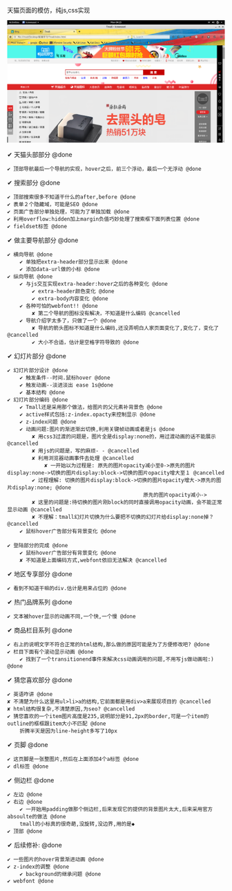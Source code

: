 天猫页面的模仿，纯js,css实现

![demo](./demo.png) 


✔ 天猫头部部分 @done
    
    ✔ 顶部导航最后一个导航的实现，hover之后，前三个浮动，最后一个无浮动 @done

✔ 搜索部分 @done
    
    ✔ 顶部搜索很多不知道干什么的after,before @done
    ✔ 表单２个隐藏域，可能是SEO @done
    ✔ 页面广告部分单独处理，可能为了单独加载 @done
    ✔ 利用overflow:hidden加上margin负值巧妙处理了搜索框下面列表位置 @done
    ✔ fieldset标签 @done

✔ 做主要导航部分 @done
    
    ✔ 横向导航 @done
        ✔ 单独把extra-header部分显示出来 @done
        ✔ 添加data-url做的小标 @done
    ✔ 纵向导航 @done
        ✔ 与js交互实现extra-header:hover之后的各种变化 @done
            ✔ extra-header颜色变化 @done
            ✔ extra-body内容变化 @done
        ✔ 各种可怕的webfont!! @done
            ✘ 第二个导航的图标没有解决，不知道是什么编码 @cancelled
        ✔ 导航介绍字太多了，只做了一个 @done
            ✘ 导航的箭头图标不知道是什么编码,还没弄明白人家页面变化了,变化了，变化了 @cancelled
            ✔ 大小不合适，估计是空格字符导致的 @done

✔ 幻灯片部分 @done
    
    ✔ 幻灯片部分设计 @done
        ✔ 触发条件--时间.鼠标hover @done
        ✔ 触发动画--淡进淡出 ease 1s@done
        ✔ 基本结构 @done
    ✔ 幻灯片部分编码 @done
        ✔ Tmall还是采用那个做法，给图片的父元素补背景色 @done
        ✔ active样式包括:z-index.opacty来控制显示 @done
        ✔ z-index问题 @done
        ✔ 动画问题:图片的渐进渐出切换,利用关键帧动画或者是js @done
            ✘ 用css3过渡的问题是，图片全是display:none的，用过渡动画的话不能展示 @cancelled
            ✘ 用js的问题是，写的麻烦- - @cancelled
            ✘ 利用浏览器动画事件去处理 @cancelled
                ✘ 一开始以为过程是: 原先的图片opacity减小至0->原先的图片display:none->切换的图片display:block->切换的图片opacity增大至１ @cancelled
            ✔ 过程理解: 切换的图片display:block->切换的图片opacity增大->原先的图片display:none; @done
                                                原先的图片opacity减小->
            ✘ 这里的问题是:待切换的图片刚block的同时直接调用opacity动画，会不能正常显示动画 @cancelled
            ✘ 不理解：tmall幻灯片切换为什么要把不切换的幻灯片给display:none掉？ @cancelled
        ✔ 鼠标hover广告部分有背景变化 @done

    ✔ 登陆部分的完成 @done
        ✔ 鼠标hover广告部分有背景变化 @done
        ✘ 不知道是上面编码方式,webfont依旧无法解决 @cancelled

✔ 地区专享部分 @done
    
    ✔ 看到不知道干嘛的div.估计是用来占位的 @done

✔ 热门品牌系列 @done
    
    ✔ 文本被hover显示的动画不同,一个快,一个慢 @done

✔ 商品栏目系列 @done
    
    ✔ 右上的说明文字不符合正常的html结构,那么做的原因可能是为了方便修改吧? @done
    ✔ 栏目下面有个滚动显示动画 @done
        ✔ 找到了一个transitionend事件来解决css动画调用的问题,不用写js做动画啦:) @done

✔ 猜您喜欢部分 @done
    
    ✔ 英语咋讲 @done
    ✘ 不清楚为什么这里用ul>li>a的结构,它前面都是用div>a来展现项目的 @cancelled
    ✘ html结构很复杂,不清楚原因,为seo? @cancelled
    ✔ 猜您喜欢的一个item图片高度是235,说明部分是91,2px的border,可是一个item的outline的框框跟item大小不匹配 @done
        折腾半天是因为line-height多写了10px

✔ 页脚 @done
    
    ✔ 这页脚是一张整图片,然后在上面添加4个a标签 @done
    ✔ dl标签 @done

✔ 侧边栏 @done
    
    ✔ 左边 @done
    ✔ 右边 @done
        ✔ 一开始用padding做那个侧边栏,后来发现它的提供的背景图片太大,后来采用官方absoulte的做法 @done
        tmall的小标真的很奇葩,没旋转,没边界,用的是◆
    ✔ 顶部 @done

✔ 后续修补: @done

    ✔ 一些图片的hover背景渐进动画 @done
    ✔ z-index的调整 @done
        ✔ background的继承问题 @done
    ✔ webfont @done                                   